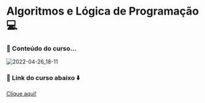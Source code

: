 # Algoritmos e Lógica de Programação :computer:

### :large_blue_circle: Conteúdo do curso...

![2022-04-26_18-11](https://user-images.githubusercontent.com/98665008/165393214-b34cc2ba-455d-40a9-8d8f-3997b7e53795.png)

### :large_blue_circle: Link do curso abaixo :arrow_down:

[Clique aqui!](https://www.udemy.com/course/curso-algoritmos-logica-de-programacao/)




